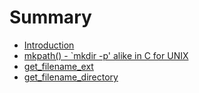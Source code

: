 # Summary

* [Introduction](README.md)
* [mkpath\(\) - \`mkdir -p' alike in C for UNIX](mkpath-mkdir-p-alike-in-c-for-unix.md)
* [get\_filename\_ext](getfilename-ext.md)
* [get\_filename\_directory](getfilename-directory.md)

